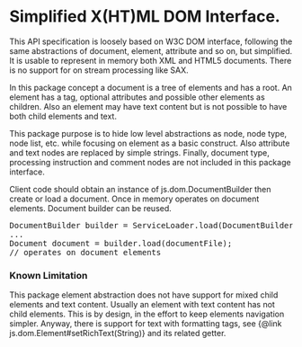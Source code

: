 # Simplified X(HT)ML DOM Interface. 

This API specification is loosely based on W3C DOM interface, following the same abstractions of 
document, element, attribute and so on, but simplified. It is usable to represent in memory both 
XML and HTML5 documents. There is no support for on stream processing like SAX.
 
In this package concept a document is a tree of elements and has a root. An element has a tag, optional 
attributes and possible other elements as children. Also an element may have text content but is not 
possible to have both child elements and text.

This package purpose is to hide low level abstractions as node, node type, node list, etc. while focusing
on element as a basic construct. Also attribute and text nodes are replaced by simple strings.
Finally, document type, processing instruction and comment nodes are not included in this package interface.

Client code should obtain an instance of js.dom.DocumentBuilder then create or load a document. Once in 
memory operates on document elements. Document builder can be reused.
<pre>
DocumentBuilder builder = ServiceLoader.load(DocumentBuilder.class).iterator().next();
...
Document document = builder.load(documentFile);
// operates on document elements 
</pre>

### Known Limitation
This package element abstraction does not have support for mixed child elements and text content. Usually an element 
with text content has not child elements. This is by design, in the effort to keep elements navigation simpler. Anyway,
there is support for text with formatting tags, see {@link js.dom.Element#setRichText(String)} and its related getter.
